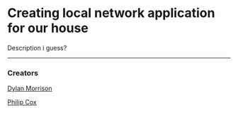<h1>Creating local network application for our house</h1>

<p>Description i guess?</p>

<hr>
<h3>Creators</h3>
<p><a href="https://github.com/djm30">Dylan Morrison</a></p>
<p><a href="https://github.com/philipandwaffle">Philip Cox</a></p>
